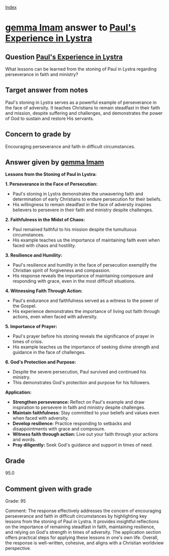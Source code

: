 
[Index](../../index.md)
# [gemma Imam](../../answering_models/gemma_Imam.md) answer to [Paul's Experience in Lystra](../../questions/Paul's_Experience_in_Lystra.md)

## Question [Paul's Experience in Lystra](../../questions/Paul's_Experience_in_Lystra.md)
What lessons can be learned from the stoning of Paul in Lystra regarding perseverance in faith and ministry?

## Target answer from notes
Paul's stoning in Lystra serves as a powerful example of perseverance in the face of adversity. It teaches Christians to remain steadfast in their faith and mission, despite suffering and challenges, and demonstrates the power of God to sustain and restore His servants.

## Concern to grade by
Encouraging perseverance and faith in difficult circumstances.

## Answer given by [gemma Imam](../../answering_models/gemma_Imam.md)
**Lessons from the Stoning of Paul in Lystra:**

**1. Perseverance in the Face of Persecution:**

* Paul's stoning in Lystra demonstrates the unwavering faith and determination of early Christians to endure persecution for their beliefs.
* His willingness to remain steadfast in the face of adversity inspires believers to persevere in their faith and ministry despite challenges.


**2. Faithfulness in the Midst of Chaos:**

* Paul remained faithful to his mission despite the tumultuous circumstances.
* His example teaches us the importance of maintaining faith even when faced with chaos and hostility.


**3. Resilience and Humility:**

* Paul's resilience and humility in the face of persecution exemplify the Christian spirit of forgiveness and compassion.
* His response reveals the importance of maintaining composure and responding with grace, even in the most difficult situations.


**4. Witnessing Faith Through Action:**

* Paul's endurance and faithfulness served as a witness to the power of the Gospel.
* His experience demonstrates the importance of living out faith through actions, even when faced with adversity.


**5. Importance of Prayer:**

* Paul's prayer before his stoning reveals the significance of prayer in times of crisis.
* His example teaches us the importance of seeking divine strength and guidance in the face of challenges.


**6. God's Protection and Purpose:**

* Despite the severe persecution, Paul survived and continued his ministry.
* This demonstrates God's protection and purpose for his followers.


**Application:**

* **Strengthen perseverance:** Reflect on Paul's example and draw inspiration to persevere in faith and ministry despite challenges.
* **Maintain faithfulness:** Stay committed to your beliefs and values even when faced with adversity.
* **Develop resilience:** Practice responding to setbacks and disappointments with grace and composure.
* **Witness faith through action:** Live out your faith through your actions and words.
* **Pray diligently:** Seek God's guidance and support in times of need.

## Grade
95.0

## Comment given with grade
Grade: 95

Comment: The response effectively addresses the concern of encouraging perseverance and faith in difficult circumstances by highlighting key lessons from the stoning of Paul in Lystra. It provides insightful reflections on the importance of remaining steadfast in faith, maintaining resilience, and relying on God's strength in times of adversity. The application section offers practical steps for applying these lessons in one's own life. Overall, the response is well-written, cohesive, and aligns with a Christian worldview perspective.
